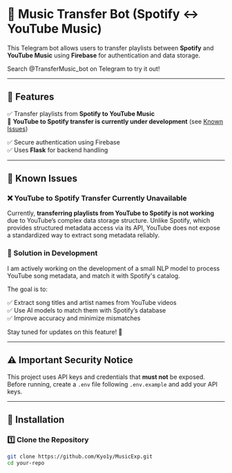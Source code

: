 # 🎵 Music Transfer Bot (Spotify ↔ YouTube Music)

This Telegram bot allows users to transfer playlists between **Spotify** and **YouTube Music** using **Firebase** for authentication and data storage.

Search @TransferMusic_bot on Telegram to try it out!

---

## 📌 Features
✅ Transfer playlists from **Spotify to YouTube Music**  
🚧 **YouTube to Spotify transfer is currently under development** (see [Known Issues](#-known-issues))

✅ Secure authentication using Firebase  
✅ Uses **Flask** for backend handling  

---

## 🛑 Known Issues

### ❌ YouTube to Spotify Transfer Currently Unavailable
Currently, **transferring playlists from YouTube to Spotify is not working** due to YouTube’s complex data storage structure. Unlike Spotify, which provides structured metadata access via its API, YouTube does not expose a standardized way to extract song metadata reliably.

### 🔧 Solution in Development
I am actively working on the development of a small NLP model to process YouTube song metadata, and match it with Spotify's catalog.

The goal is to:

✅ Extract song titles and artist names from YouTube videos  
✅ Use AI models to match them with Spotify’s database  
✅ Improve accuracy and minimize mismatches  

Stay tuned for updates on this feature! 🚀

---

## ⚠️ Important Security Notice
This project uses API keys and credentials that **must not** be exposed. Before running, create a `.env` file following `.env.example` and add your API keys.

---

## 🚀 Installation

### 1️⃣ Clone the Repository
```sh
git clone https://github.com/Kyo1y/MusicExp.git
cd your-repo

